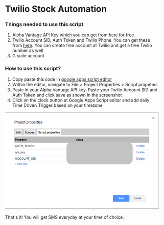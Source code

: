 # Twilio Stock Automation

### Things needed to use this script
1. Alpha Vantage API Key which you can get from [here](https://www.alphavantage.co/support/#api-key) for free
2. Twilio Account SID, Auth Token and Twilio Phone. You can get these from [here](https://www.twilio.com/console/sms/dashboard). You can create free account at Twilio and get a free Twilio number as well
3. G suite account

### How to use this script?
1. Copy paste this code in [google apps script editor](https://script.google.com/home)
2. Within the editor, navigate to File > Project Properties > Script propeties
3. Paste in your Alpha Vantage API key. Paste your Twilio Account SID and Auth Token and click save as shown in the screenshot
4. Click on the clock button at Google Apps Script editor and add daily Time Driven Trigger based on your timezone

![](images/pp.PNG)

That's it! You will get SMS everyday at your time of choice.
